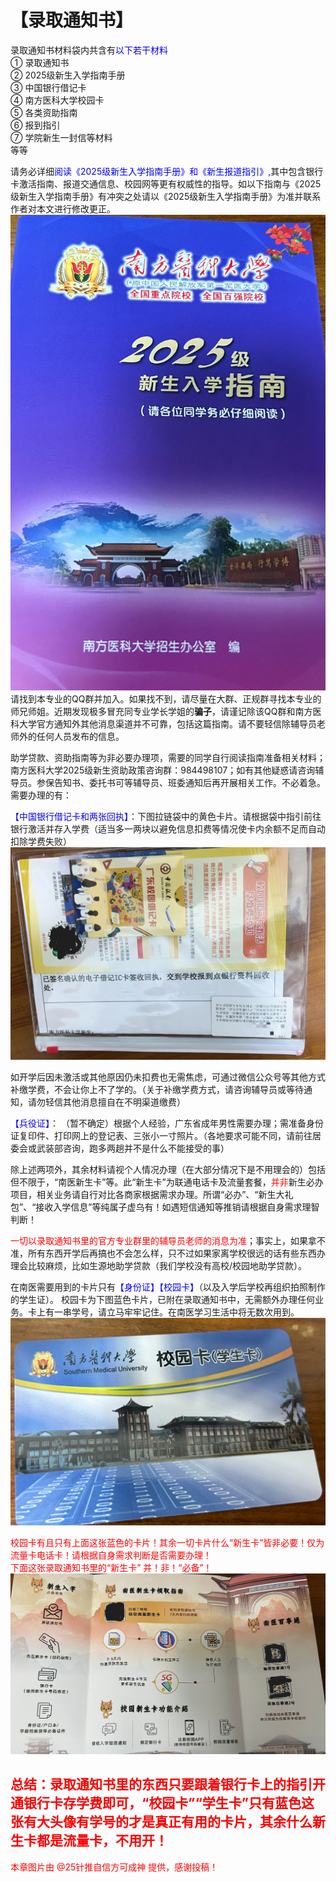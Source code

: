 # 【录取通知书】<br>

录取通知书材料袋内共含有<font color="blue">以下若干材料</font><br>
① 录取通知书<br>
② 2025级新生入学指南手册<br>
③ 中国银行借记卡<br>
④ 南方医科大学校园卡<br>
⑤ 各类资助指南<br>
⑥ 报到指引<br>
⑦ 学院新生一封信等材料<br>
等等

请务必详细<font color="blue">阅读《2025级新生入学指南手册》和《新生报道指引》,</font>其中包含银行卡激活指南、报道交通信息、校园网等更有权威性的指导。如以下指南与《2025级新生入学指南手册》有冲突之处请以《2025级新生入学指南手册》为准并联系作者对本文进行修改更正。<br>
![新生入学指南](/assets/录取通知书/新生入学指南.png)
请找到本专业的QQ群并加入。如果找不到，请尽量在大群、正规群寻找本专业的师兄师姐。近期发现极多冒充同专业学长学姐的**骗子**，请谨记除该QQ群和南方医科大学官方通知外其他消息渠道并不可靠，包括这篇指南。请不要轻信除辅导员老师外的任何人员发布的信息。<br>


助学贷款、资助指南等为非必要办理项，需要的同学自行阅读指南准备相关材料；南方医科大学2025级新生资助政策咨询群：984498107；如有其他疑惑请咨询辅导员。参保告知书、委托书可等辅导员、班委通知后再开展相关工作。不必着急。需要办理的有：<br>

<font color="blue">【中国银行借记卡和两张回执】</font>：下图拉链袋中的黄色卡片。请根据袋中指引前往银行激活并存入学费（适当多一两块以避免信息扣费等情况使卡内余额不足而自动扣除学费失败）<br>
![银行卡2](/assets/录取通知书/银行卡2.png)

如开学后因未激活或其他原因仍未扣费也无需焦虑，可通过微信公众号等其他方式补缴学费，不会让你上不了学的。（关于补缴学费方式，请咨询辅导员或等待通知，请勿轻信其他消息擅自在不明渠道缴费）<br>

<font color="blue">【兵役证】</font>：
（暂不确定）根据个人经验，广东省成年男性需要办理；需准备身份证复印件、打印网上的登记表、三张小一寸照片。（各地要求可能不同，请前往居委会或武装部咨询，跑多两趟并不是什么不能接受的事）<br>
 
除上述两项外，其余材料请视个人情况办理（在大部分情况下是不用理会的）包括但不限于，“南医新生卡”等。此“新生卡”为联通电话卡及流量套餐，<font color="red">并非</font>新生必办项目，相关业务请自行对比各商家根据需求办理。所谓“必办”、“新生大礼包”、“接收入学信息”等纯属子虚乌有！如遇短信通知等推销请根据自身需求理智判断！ 

<font color="red">一切以录取通知书里的官方专业群里的辅导员老师的消息为准</font>；事实上，如果拿不准，所有东西开学后再搞也不会怎么样，只不过如果家离学校很远的话有些东西办理会比较麻烦，比如生源地助学贷款（我们学校没有高校/校园地助学贷款）。<br>
 
在南医需要用到的卡片只有<font color="blue">【身份证】【校园卡】</font>（以及入学后学校再组织拍照制作的学生证）。
校园卡为下图蓝色卡片，已附在录取通知书中，无需额外办理任何业务。卡上有一串学号，请立马牢牢记住。在南医学习生活中将无数次用到。<br>
![校园卡](/assets/录取通知书/校园卡.png)


<font color="red">校园卡有且只有上面这张蓝色的卡片！其余一切卡片什么“新生卡”皆非必要！仅为流量卡电话卡！请根据自身需求判断是否需要办理！<br>
<font color="red">下面这张录取通知书里的“新生卡” 并！非！“必备”！<br>
![流量卡](/assets/录取通知书/流量卡.png)<br>


## 总结：录取通知书里的东西只要跟着银行卡上的指引开通银行卡存学费即可，“校园卡”“学生卡”只有蓝色这张有大头像有学号的才是真正有用的卡片，其余什么新生卡都是流量卡，不用开！

本章图片由 @25针推自信方可成神 提供，感谢投稿！